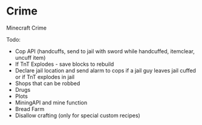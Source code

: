 # Crime
Minecraft Crime

Todo:
- Cop API (handcuffs, send to jail with sword while handcuffed, itemclear, uncuff item)
- If TnT Explodes - save blocks to rebuild
- Declare jail location and send alarm to cops if a jail guy leaves jail cuffed or if TnT explodes in jail
- Shops that can be robbed
- Drugs
- Plots
- MiningAPI and mine function
- Bread Farm
- Disallow crafting (only for special custom recipes)
